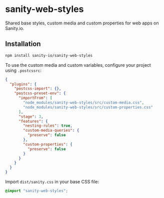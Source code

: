 # sanity-web-styles

Shared base styles, custom media and custom properties for web apps on Sanity.io.

## Installation

```sh
npm install sanity-io/sanity-web-styles
```

To use the custom media and custom variables, configure your project using `.postcssrc`:

```json
{
  "plugins": {
    "postcss-import": {},
    "postcss-preset-env": {
      "importFrom": [
        "node_modules/sanity-web-styles/src/custom-media.css",
        "node_modules/sanity-web-styles/src/custom-properties.css"
      ],
      "stage": 3,
      "features": {
        "nesting-rules": true,
        "custom-media-queries": {
          "preserve": false
        },
        "custom-properties": {
          "preserve": false
        }
      }
    }
  }
}
```

Import `dist/sanity.css` in your base CSS file:

```css
@import "sanity-web-styles";
```
